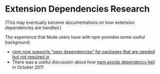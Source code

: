 # Extension Dependencies Research #

(This may eventually become documentations on how extension dependencies are handled.)

The experience that Node users have with npm provides some useful background:

* [npm now supports "peer dependencies" for packages that are needed but not required in](http://blog.nodejs.org/2013/02/07/undefined/)
* There was a useful discussion about how [npm avoids dependency hell](https://groups.google.com/forum/?fromgroups=#!topic/nodejs/0iQDxCIznO0) in October 2011
